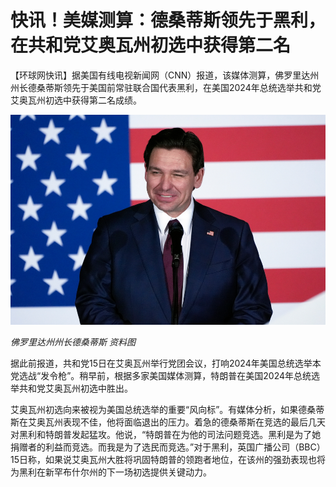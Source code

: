 # 快讯！美媒测算：德桑蒂斯领先于黑利，在共和党艾奥瓦州初选中获得第二名

【环球网快讯】据美国有线电视新闻网（CNN）报道，该媒体测算，佛罗里达州州长德桑蒂斯领先于美国前常驻联合国代表黑利，在美国2024年总统选举共和党艾奥瓦州初选中获得第二名成绩。

![371c3270aaa455799c66bbd82ce9ff49.jpg](https://raw.githubusercontent.com/qqhsx/qqnews_image/main/2024/01/16/快讯！美媒测算：德桑蒂斯领先于黑利，在共和党艾奥瓦州初选中获得第二名/371c3270aaa455799c66bbd82ce9ff49.jpg)

 _佛罗里达州州长德桑蒂斯 资料图_

据此前报道，共和党15日在艾奥瓦州举行党团会议，打响2024年美国总统选举本党选战“发令枪”。稍早前，根据多家美国媒体测算，特朗普在美国2024年总统选举共和党艾奥瓦州初选中胜出。

艾奥瓦州初选向来被视为美国总统选举的重要“风向标”。有媒体分析，如果德桑蒂斯在艾奥瓦州表现不佳，他将面临退出的压力。着急的德桑蒂斯在竞选的最后几天对黑利和特朗普发起猛攻。他说，“特朗普在为他的司法问题竞选。黑利是为了她捐赠者的利益而竞选。而我是为了选民而竞选。”对于黑利，英国广播公司（BBC）15日称，如果说艾奥瓦州大胜将巩固特朗普的领跑者地位，在该州的强劲表现也将为黑利在新罕布什尔州的下一场初选提供关键动力。

